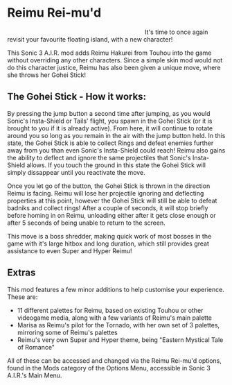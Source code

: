 # Reimu Rei-mu'd
⠀⠀⠀⠀⠀⠀⠀⠀⠀⠀⠀⠀⠀⠀⠀⠀⠀⠀⠀⠀⠀⠀⠀⠀⠀⠀⠀⠀⠀⠀⠀It's time to once again revisit your favourite floating island, with a new character!

This Sonic 3 A.I.R. mod adds Reimu Hakurei from Touhou into the game without overriding any other characters. Since a simple skin mod would not do this character justice, Reimu has also been given a unique move, where she throws her Gohei Stick!

## The Gohei Stick - How it works:

By pressing the jump button a second time after jumping, as you would Sonic's Insta-Shield or Tails' flight, you spawn in the Gohei Stick (or it is brought to you if it is already active). From here, it will continue to rotate around you so long as you remain in the air with the jump button held. In this state, the Gohei Stick is able to collect Rings and defeat enemies further away from you than even Sonic's Insta-Shield could reach! Reimu also gains the ability to deflect and ignore the same projectiles that Sonic's Insta-Shield allows. If you touch the ground in this state the Gohei Stick will simply dissappear until you reactivate the move.

Once you let go of the button, the Gohei Stick is thrown in the direction Reimu is facing. Reimu will lose her projectile ignoring and deflecting properties at this point, however the Gohei Stick will still be able to defeat badniks and collect rings! After a couple of seconds, it will stop briefly before homing in on Reimu, unloading either after it gets close enough or after 5 seconds of being unable to return to the screen.

This move is a boss shredder, making quick work of most bosses in the game with it's large hitbox and long duration, which still provides great assistance to even Super and Hyper Reimu!

## Extras

This mod features a few minor additions to help customise your experience. These are:

- 11 different palettes for Reimu, based on existing Touhou or other videogame media, along with a few variants of Reimu's main palette
- Marisa as Reimu's pilot for the Tornado, with her own set of 3 palettes, mirroring some of Reimu's palettes
- Reimu's very own Super and Hyper theme, being "Eastern Mystical Tale of Romance"

All of these can be accessed and changed via the Reimu Rei-mu'd options, found in the Mods category of the Options Menu, accessible in Sonic 3 A.I.R.'s Main Menu.
